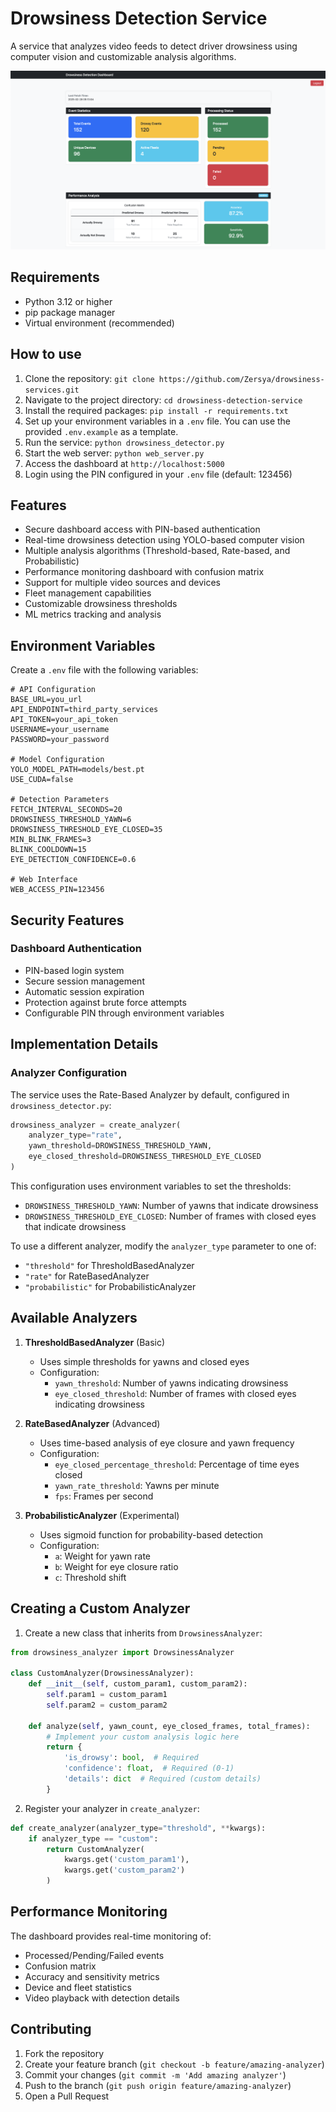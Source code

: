 # Drowsiness Detection Service

A service that analyzes video feeds to detect driver drowsiness using computer vision and customizable analysis algorithms.

![Dashboard](/images/dashboard.png)

## Requirements

- Python 3.12 or higher
- pip package manager
- Virtual environment (recommended)

## How to use

1. Clone the repository: `git clone https://github.com/Zersya/drowsiness-services.git`
2. Navigate to the project directory: `cd drowsiness-detection-service`
3. Install the required packages: `pip install -r requirements.txt`
4. Set up your environment variables in a `.env` file. You can use the provided `.env.example` as a template.
5. Run the service: `python drowsiness_detector.py`
6. Start the web server: `python web_server.py`
7. Access the dashboard at `http://localhost:5000`
8. Login using the PIN configured in your `.env` file (default: 123456)

## Features

- Secure dashboard access with PIN-based authentication
- Real-time drowsiness detection using YOLO-based computer vision
- Multiple analysis algorithms (Threshold-based, Rate-based, and Probabilistic)
- Performance monitoring dashboard with confusion matrix
- Support for multiple video sources and devices
- Fleet management capabilities
- Customizable drowsiness thresholds
- ML metrics tracking and analysis

## Environment Variables

Create a `.env` file with the following variables:

```env
# API Configuration
BASE_URL=you_url
API_ENDPOINT=third_party_services
API_TOKEN=your_api_token
USERNAME=your_username
PASSWORD=your_password

# Model Configuration
YOLO_MODEL_PATH=models/best.pt
USE_CUDA=false

# Detection Parameters
FETCH_INTERVAL_SECONDS=20
DROWSINESS_THRESHOLD_YAWN=6
DROWSINESS_THRESHOLD_EYE_CLOSED=35
MIN_BLINK_FRAMES=3
BLINK_COOLDOWN=15
EYE_DETECTION_CONFIDENCE=0.6

# Web Interface
WEB_ACCESS_PIN=123456
```

## Security Features

### Dashboard Authentication
- PIN-based login system
- Secure session management
- Automatic session expiration
- Protection against brute force attempts
- Configurable PIN through environment variables

## Implementation Details

### Analyzer Configuration
The service uses the Rate-Based Analyzer by default, configured in `drowsiness_detector.py`:

```python
drowsiness_analyzer = create_analyzer(
    analyzer_type="rate",
    yawn_threshold=DROWSINESS_THRESHOLD_YAWN,
    eye_closed_threshold=DROWSINESS_THRESHOLD_EYE_CLOSED
)
```

This configuration uses environment variables to set the thresholds:
- `DROWSINESS_THRESHOLD_YAWN`: Number of yawns that indicate drowsiness
- `DROWSINESS_THRESHOLD_EYE_CLOSED`: Number of frames with closed eyes that indicate drowsiness

To use a different analyzer, modify the `analyzer_type` parameter to one of:
- `"threshold"` for ThresholdBasedAnalyzer
- `"rate"` for RateBasedAnalyzer
- `"probabilistic"` for ProbabilisticAnalyzer

## Available Analyzers

1. **ThresholdBasedAnalyzer** (Basic)
   - Uses simple thresholds for yawns and closed eyes
   - Configuration:
     - `yawn_threshold`: Number of yawns indicating drowsiness
     - `eye_closed_threshold`: Number of frames with closed eyes indicating drowsiness

2. **RateBasedAnalyzer** (Advanced)
   - Uses time-based analysis of eye closure and yawn frequency
   - Configuration:
     - `eye_closed_percentage_threshold`: Percentage of time eyes closed
     - `yawn_rate_threshold`: Yawns per minute
     - `fps`: Frames per second

3. **ProbabilisticAnalyzer** (Experimental)
   - Uses sigmoid function for probability-based detection
   - Configuration:
     - `a`: Weight for yawn rate
     - `b`: Weight for eye closure ratio
     - `c`: Threshold shift

## Creating a Custom Analyzer

1. Create a new class that inherits from `DrowsinessAnalyzer`:

```python
from drowsiness_analyzer import DrowsinessAnalyzer

class CustomAnalyzer(DrowsinessAnalyzer):
    def __init__(self, custom_param1, custom_param2):
        self.param1 = custom_param1
        self.param2 = custom_param2
    
    def analyze(self, yawn_count, eye_closed_frames, total_frames):
        # Implement your custom analysis logic here
        return {
            'is_drowsy': bool,  # Required
            'confidence': float,  # Required (0-1)
            'details': dict  # Required (custom details)
        }
```

2. Register your analyzer in `create_analyzer`:

```python
def create_analyzer(analyzer_type="threshold", **kwargs):
    if analyzer_type == "custom":
        return CustomAnalyzer(
            kwargs.get('custom_param1'),
            kwargs.get('custom_param2')
        )
```

## Performance Monitoring

The dashboard provides real-time monitoring of:
- Processed/Pending/Failed events
- Confusion matrix
- Accuracy and sensitivity metrics
- Device and fleet statistics
- Video playback with detection details

## Contributing

1. Fork the repository
2. Create your feature branch (`git checkout -b feature/amazing-analyzer`)
3. Commit your changes (`git commit -m 'Add amazing analyzer'`)
4. Push to the branch (`git push origin feature/amazing-analyzer`)
5. Open a Pull Request
